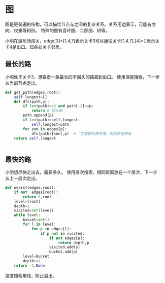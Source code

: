 # 图

图是更普遍的结构，可以描绘节点与之间的复杂关系。关系用边表示，可能有方向、权重等树形。
特殊的图有含环图、二部图、树等。

小明在游乐场闯关，edge[3]=[1,4,7]表示关卡3可以通往关卡[1,4,7],[4]=[]表示关卡4是出口。知各处关卡邻居。

## 最长的路
小明处于关卡3，想要走一条最长的不回头的路直到出口。
使用深度搜索，下一步从当前节点走出。
```python
def get_path(edges,root):
    self.longest=[]
    def dfs(path,p):
        if len(path)>=2 and path[-2]==p:
            return # 回头路    
        path.append(p)
        if len(path)>self.longest:
            self.longest=path
        for son in edges[p]:
            dfs(path+[son],p)  # !生成新列表传递，否则原地修改
    return self.longest
    
```

## 最快的路
小明想尽快走出去，需要多久。
使用层次搜索，相同距离放在一个层次，下一步从上一层次走出。
```python
def nearst(edges,root):
    if not  edges[root]:
        return 0,root
    level=[root]
    depth=1
    visited=set(level)
    while level:
        bukcet=set()
        for l in level:
            for p in edges[l]:
                if p not in visited:
                    if not edges[p]:
                        return depth,p
                    visited.add(p)
                    bucket.add(p)
        level=bucket
        depth+=1
    return -1,None
```
深度搜索用栈，防止溢出。
